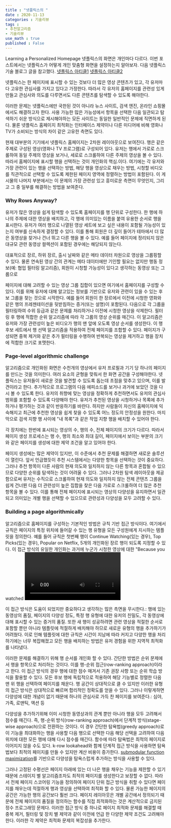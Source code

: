 ```yaml
---
title : "넷플릭스의 "
date : 2020-11-13
categories : 기술리뷰
tags :
- 추천알고리즘
- 기술리뷰
use_math : true
published : False
---
```

Learning a Personalized Homepage
넷플릭스의 화면은 개인마다 다르다. 이번 포스트에서는 넷플릭스가 어떻게 개인 맞춤형 화면을 설정하는지 알아보자. 다음 넷플릭스 기술 블로그 글을 참고했다.
[넷플릭스 아티클1](https://netflixtechblog.com/learning-a-personalized-homepage-aa8ec670359a)
[넷플릭스 아티클2](https://netflixtechblog.com/to-be-continued-helping-you-find-shows-to-continue-watching-on-7c0d8ee4dab6)

넷플릭스는 한 페이지에 표시할 수 있는 것보다 더 많은 영상 콘텐츠가 있고, 각 유저마다 고유한 관심사를 가지고 있다고 가정한다. 따라서 각 유저의 홈페이지를 관련성 있게 만들고 관심사와 의도를 다루면서도 다른 콘텐츠를 탐색할 수 있도록 해야한다.

이러한 문제는 넷플릭스에만 국한된 것이 아니라 뉴스 사이트, 검색 엔진, 온라인 쇼핑몰에서도 해결하고자 한다. 사용 가능한 많은 가능성에서 항목을 선택한 다음 일관되고 탐색하기 쉬운 방식으로 제시해야하는 모든 사이트는 동일한 일반적인 문제에 직면하게 된다. 물론 넷플릭스 홈페이지 최적화는 인터페이스 제약이나 다른 미디어에 비해 영화나 TV가 소비되는 방식의 차이 같은 고유한 측면도 있다.

현재 대부분의 기기에서 넷플릭스 홈페이지는 2차원 레이아웃으로 보여진다. 행은 같은 주제로 구성된 영상(영화나 TV 프로그램)로 구성되어 있다. 유저는 행에서 가로로 스크롤하여 동일 주제의 영상을 보거나, 세로로 스크롤하여 다른 주제의 영상을 볼 수 있다. 따라서 홈페이지에 표시할 행을 선택하는 것이 개인화의 핵심.이다. 여기에는 각 유저와 가장 관련이 있는 행을 선택하는 방법, 해당 행을 영상으로 채우는 방법, 시청할 비디오를 직관적으로 선택할 수 있도록 제한된 페이지 영역에 정렬하는 방법이 포함된다. 이 게시물의 나머지 부분에서는 이 문제의 가장 관련성 있고 흥미로운 측면이 무엇인지, 그리고 그 중 일부를 해결하는 방법을 보여준다.

### Why Rows Anyway?
유저가 많은 영상을 쉽게 탐색할 수 있도록 홈페이지를 행 단위로 구성한다. 한 행에 하나의 주제에 대한 영상을 배치하고, 각 행에 의미있는 이름을 붙여 유용한 순서로 행을 표시한다. 유저가 여러 행으로 나열된 영상 세트에 보고 싶은 내용이 포함될 가능성이 있는지 여부를 신속하게 결정할 수 있다. 이를 통해 회원은 더 깊이 들어가 테마에서 더 많은 동영상을 찾거나 건너 뛰고 다른 행을 볼 수 있다. 예를 들어 페이지에 정리되지 않은 대규모 관련 동영상 컬렉션이 포함된 경우에는 해당되지 않는다.

대표적으로 장르, 하위 장르, 출시 날짜와 같은 메타 데이터 차원으로 영상을 그룹핑할 수 있다. 물론 연속된 영상 간의 관계는 메타 데이터에만 기인할 필요는 없지만 행동 정보(예: 협업 필터링 알고리즘), 회원이 시청할 가능성이 있다고 생각하는 동영상 또는 그룹으로 

페이지에 대해 고려할 수 있는 영상 그룹 집합이 있으면 여기에서 홈페이지를 구성할 수 있다. 이를 위해 유저에 대해 알고있는 정보를 기반으로 유저와 관련이 있을 수 있는 후보 그룹을 찾는 것으로 시작한다. 예를 들어 회원이 한 장르에서 이전에 시청한 영화와 같은 행의 프레젠테이션을 뒷받침하는 증거(또는 설명)이 포함된다. 다음으로 각 그룹을 필터링하여 수위 등급과 같은 문제를 처리하거나 이전에 시청한 영상을 삭제한다. 필터링 후 행에 적합한 순위 알고리즘에 따라 각 그룹의 영상 순위를 매긴다. 이 알고리즘은 유저와 가장 관련성이 높은 비디오가 행의 맨 앞에 오도록 영상 순서를 생성한다. 이 행 후보 세트에서 행 선택 알고리즘을 적용하여 전체 페이지를 조합할 수 있다. 페이지가 구성되면 중복 제거와 같은 추가 필터링을 수행하여 반복되는 영상을 제거하고 행을 장치에 적합한 크기로 포맷한다.

### Page-level algorithmic challenge
알고리즘으로 개인화된 화면은 수천개의 영상에서 유저 프로필과 기기 당 하나의 페이지를 만드는 것을 의미한다. 여러 요소의 균형을 맞춰서 한 화면 공간을 구성해야한다. 넷플릭스는 유저들이 새로운 것을 발견할 수 있도록 돕는데 초점을 맞추고 있으며, 이를 발견이라고 한다. 추가적으로 프로그램의 다음 에피소드를 보거나 과거에 보았던 것을 다시 볼 수 있도록 한다. 유저의 취향에 맞는 영상을 정확하게 추천하면서도 유저의 관심사 범위를 포함할 수 있도록 다양해야 한다. 유저가 추천된 영상을 시청하거나 목록에 추가하거나 평가하는 것과 같이 반응하기를 바란다. 하지만 사람들이 자신의 홈페이지에 익숙해지고 최근에 추천한 영상을 쉽게 찾을 수 있도록 어느 정도의 안정성을 원한다. 마지막으로 검색 지향 행 사이에 "내 목록"과 같은 작업 지향 행을 배치할 수 있어야 한다.

각 장치에는 한번에 표시되는 영상의 수, 행의 수, 전체 페이지의 크기가 다르다. 따라서 페이지 생성 프로세스는 행 수, 행의 최소와 최대 길이, 페이지에서 보이는 부분의 크기와 같은 페이지를 생성에 대한 제약 조건을 알고 있어야 한다. 

페이지 생성에는 많은 제약이 있지만, 이 수준에서 추천 문제를 해결하면 새로운 솔루션이 열린다. 앞서 언급했듯이 추천 시스템에서는 다양한 항목을 선택하는 것이 중요하다. 그러나 추천 항목이 다른 사람의 현재 의도와 일치하지 않는 다른 항목과 혼합될 수 있으므로 다양한 순위를 탐색하는 것이 어려울 수 있다. 그러나 2차원 탐색 레이아웃을 제공함으로써 유저는 수직으로 스크롤하여 현재 의도와 일치하지 않는 전체 콘텐츠 그룹을 쉽게 건너뛴 다음 더 관련성이 높은 집합을 찾은 다음 가로로 스크롤하여 더 많은 추천 항목을 볼 수 있다. 이를 통해 전체 페이지에 표시되는 영상의 다양성을 유지하면서 일관되고 의미있는 개별 행을 선택할 수 있으므로 관련성과 다양성을 모두 고려할 수 있다.

### Building a page algorithmically
알고리즘으로 홈페이지를 구성하는 기본적인 방법은 규칙 기반 접근 방식이다. 여기에서 규칙은 페이지의 특정 위치에 들어갈 수 있는 행 유형을 모든 구성원에게 지시하는 템플릿을 정의한다. 예를 들어 규칙은 첫번째 행이 Continue Watching(있는 경우), Top Picks(있는 경우), Popular on Netflix, 5개의 개인화된 장르 행이 되도록 지정할 수 있다. 이 접근 방식의 유일한 개인화는 과거에 누군가 시청한 영상에 대한 "Because you watched <video>" 행을 포함하고 알려진 장르 선호도를 기반으로 하는 장르 행을 포함하는 등 개인화된 방식으로 후보 행을 선택한다. 각 유형 내에서 특정 행을 선택하기 위해 간단한 휴리스틱과 샘플링이 사용되었다. 모든 유저에 대해 행을 배치할 위치를 이해하기 위해 A/B 테스트를 사용하여 이 템플릿을 발전시켰다.

이 접근 방식은 도움이 되었지만 중요하다고 생각하는 많은 측면을 무시한다.: 행에 있는 동영상의 품질, 페이지의 다양성 정도, 특정 행 유형에 대한 유저의 친밀도, 각 동영상에 대해 표시할 수 있는 증거의 품질. 또한 새 행이 성공하려면 관련 영상을 적절한 순서로 포함할 뿐만 아니라 템플릿에 적절하게 배치해야 하므로 새로운 유형의 행을 추가하기가 어려웠다. 이로 인해 템플릿에 대한 규칙은 시간이 지남에 따라 커지고 다양한 행을 처리하기에는 너무 복잡해졌고 모든 행을 배치하는 방법은 유저 경험을 위한 지역적 최적화를 나타냈다.

이러한 문제를 해결하기 위해 행 순서를 개인화 할 수 있다. 간단한 방법은 순위 문제에서 행을 항목으로 처리하는 것이다. 이를 행-순위 접근(row-ranking approach)이라고 한다. 이 접근 방식의 경우 행에 대한 점수 매겨서 기존 권장 사항 또는 순위 학습 방식을 활용할 수 있다. 모든 후보 행에 독립적으로 적용하여 해당 기능별로 정렬한 다음 맨 위 행을 선택하여 페이지를 채운다. 행 공간이 상대적으로 클 수 있지만 이러한 유형의 접근 방식은 상대적으로 빠르며 합리적인 정확도를 얻을 수 있다. 그러나 이렇게하면 다양성에 대한 개념이 없기 때문에 하나의 관심사로 가득 찬 페이지를 보여준다.: 심야, 가족, 로맨틱, 액션 등

다양성을 추가하기위해 이미 시청한 동영상과의 관계 뿐만 아니라 행을 모두 고려해서 점수를 매긴다. 즉, 행-순위 방식(row-ranking approach)에서 단계적 방식(stage-wise approach)으로 전환하는 것이다. 이 경우 간단한 탐욕법(greedy approach)로 이 기능을 최대화하는 행을 사용할 다음 행으로 선택한 다음 해당 선택을 고려하여 다음 위치에 대한 모든 행에 대해 다시 점수를 매긴다. 함수에 따라 탐욕법은 최적의 페이지로 이어지지 않을 수도 있다. k-row lookahead와 함께 단계적 접근 방식을 사용하면 탐욕법보다 최적의 페이지를 만들 수 있지만 계산 비용이 증가한다. [submodular function maximization](https://dl.acm.org/doi/10.1145/1498759.1498766)를 기반으로 다양성을 탐욕스럽게 추가하는 방식을 사용할 수 있다.

그러나 고정된 수평선은 페이지 아래에 있는 더 나은 행을 채우는 기능을 제한할 수 있기 때문에 스테이지 별 알고리즘조차도 최적의 페이지를 생성한다고 보장할 수 없다. 따라서 전체 페이지 스코어링 기능을 정의하여 페이지 단위 접근 방식을 취할 수 있다면 페이지를 채우는데 적절하게 행과 영상을 선택하여 최적화 할 수 있다. 물론 가능한 페이지의 공간은 가능한 행의 공간보다 훨씬 크다. 페이지 레이아웃은 개별 공간에서 정의되기 때문에 전체 페이지의 품질을 정의하는 함수를 직접 최적화하는 것은 계산적으로 금지된 정수 프로그래밍 문제다.
이러한 접근 방식 중 하나로 페이지 최적화 문제를 해결할 때 중복 제거, 필터링 및 장치 별 제약과 같이 이전에 언급 한 다양한 제약 조건도 고려해야한다. 이러한 각 제약은 최적화 문제의 복잡성을 추가한다.


